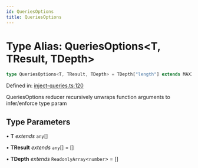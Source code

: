 ```yaml
---
id: QueriesOptions
title: QueriesOptions
---
```


<!-- DO NOT EDIT: this page is autogenerated from the type comments -->

# Type Alias: QueriesOptions\<T, TResult, TDepth\>

```ts
type QueriesOptions<T, TResult, TDepth> = TDepth["length"] extends MAXIMUM_DEPTH ? QueryObserverOptionsForCreateQueries[] : T extends [] ? [] : T extends [infer Head] ? [...TResult, GetOptions<Head>] : T extends [infer Head, ...(infer Tail)] ? QueriesOptions<[...Tail], [...TResult, GetOptions<Head>], [...TDepth, 1]> : ReadonlyArray<unknown> extends T ? T : T extends QueryObserverOptionsForCreateQueries<infer TQueryFnData, infer TError, infer TData, infer TQueryKey>[] ? QueryObserverOptionsForCreateQueries<TQueryFnData, TError, TData, TQueryKey>[] : QueryObserverOptionsForCreateQueries[];
```

Defined in: [inject-queries.ts:120](https://github.com/TanStack/query/blob/main/packages/angular-query-experimental/src/inject-queries.ts#L120)

QueriesOptions reducer recursively unwraps function arguments to infer/enforce type param

## Type Parameters

• **T** *extends* `any`[]

• **TResult** *extends* `any`[] = \[\]

• **TDepth** *extends* `ReadonlyArray`\<`number`\> = \[\]

